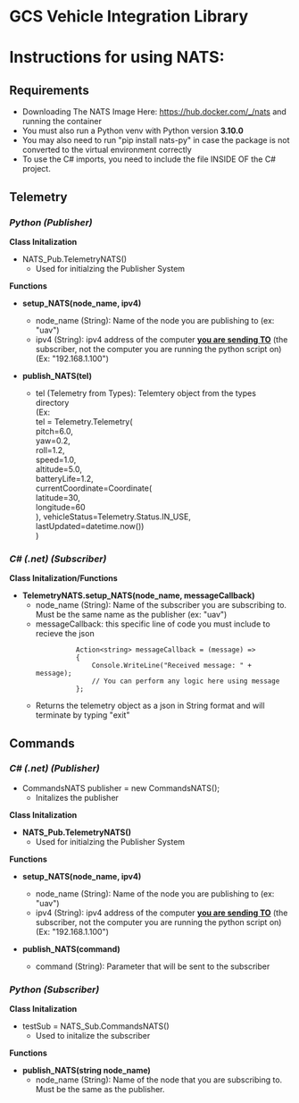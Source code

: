 # GCS Vehicle Integration Library

# Instructions for using NATS:  

## Requirements
- Downloading The NATS Image Here: https://hub.docker.com/_/nats and running the container  
- You must also run a Python venv with Python version **3.10.0**  
- You may also need to run "pip install nats-py" in case the package is not converted to the virtual environment correctly  
- To use the C# imports, you need to include the file INSIDE OF the C# project.


## **__Telemetry__** 
   
### *Python (Publisher)*  

**Class Initalization**  
- NATS_Pub.TelemetryNATS() 
  - Used for initialzing the Publisher System

**Functions**  
- __setup_NATS(node_name, ipv4)__  
  - node_name (String): Name of the node you are publishing to (ex: "uav")
  - ipv4 (String): ipv4 address of the computer **<u>you are sending TO</u>** (the subscriber, not the computer you are running the python script on) (Ex: "192.168.1.100")

- __publish_NATS(tel)__
  - tel (Telemetry from Types): Telemtery object from the types directory  
    (Ex:  
    tel = Telemetry.Telemetry(  
    pitch=6.0,  
    yaw=0.2,  
    roll=1.2,  
    speed=1.0,  
    altitude=5.0,  
    batteryLife=1.2,  
    currentCoordinate=Coordinate(  
        latitude=30,  
        longitude=60  
    ),
    vehicleStatus=Telemetry.Status.IN_USE,  
    lastUpdated=datetime.now())  
    )

### *C# (.net) (Subscriber)*  

**Class Initalization/Functions**  
- __TelemetryNATS.setup_NATS(node_name, messageCallback)__  
  - node_name (String): Name of the subscriber you are subscribing to. Must be the same name as the publisher (ex: "uav")
  - messageCallback: this specific line of code you must include to recieve the json
    ```//This Line of code is NOT included in the TelemetryNATS C# library but muse be used to return the values from the call
              Action<string> messageCallback = (message) =>
              {
                  Console.WriteLine("Received message: " + message);
                  // You can perform any logic here using message
              };
  - Returns the telemetry object as a json in String format and will terminate by typing "exit"

## **__Commands__** 

### *C# (.net) (Publisher)*  
- CommandsNATS publisher = new CommandsNATS();  
  - Initalizes the publisher

**Class Initalization**  
- __NATS_Pub.TelemetryNATS()__ 
  - Used for initialzing the Publisher System  

**Functions**  
- __setup_NATS(node_name, ipv4)__  
  - node_name (String): Name of the node you are publishing to (ex: "uav")
  - ipv4 (String): ipv4 address of the computer **<u>you are sending TO</u>** (the subscriber, not the computer you are running the python script on) (Ex: "192.168.1.100")

- __publish_NATS(command)__
  - command (String): Parameter that will be sent to the subscriber  

### *Python (Subscriber)*  

**Class Initalization** 
- testSub = NATS_Sub.CommandsNATS()
  - Used to initalize the subscriber  

**Functions**

- __publish_NATS(string node_name)__  
  - node_name (String): Name of the node that you are subscribing to. Must be the same as the publisher.